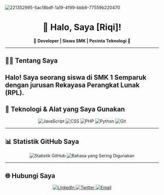 
![221352995-5ac18bdf-1a19-4f99-bbb6-77559b220470](https://github.com/user-attachments/assets/48733c51-17e7-46d7-be90-79c191692980)


<h1 align="center">👋 Halo, Saya [Riqi]!</h1>
<p align="center">
  🚀 <strong>Developer | Siswa SMK | Pecinta Teknologi</strong> 🚀
</p>

---

## 🧑‍💻 Tentang Saya
Halo! Saya seorang siswa di **SMK 1 Semparuk** dengan jurusan **Rekayasa Perangkat Lunak (RPL)**.
---

## 🔧 Teknologi & Alat yang Saya Gunakan
<p align="center">
  <img src="https://img.shields.io/badge/Code-JavaScript-FFD700?style=for-the-badge&logo=javascript&logoColor=black" alt="JavaScript">
  <img src="https://img.shields.io/badge/Code-CSS-1572B6?style=for-the-badge&logo=css3&logoColor=white" alt="CSS">
  <img src="https://img.shields.io/badge/Code-PHP-777BB4?style=for-the-badge&logo=php&logoColor=white" alt="PHP">
  <img src="https://img.shields.io/badge/Code-Python-blue?style=for-the-badge&logo=python&logoColor=white" alt="Python">
  <img src="https://img.shields.io/badge/Tools-Git-F05032?style=for-the-badge&logo=git&logoColor=white" alt="Git">
</p>

---

## 📊 Statistik GitHub Saya
<p align="center">
  <img src="https://github-readme-stats.vercel.app/api?username=Riqi16&show_icons=true&theme=radical" alt="Statistik GitHub">
  <img src="https://github-readme-stats.vercel.app/api/top-langs/?username=Riqi16&layout=compact&theme=radical" alt="Bahasa yang Sering Digunakan">
</p>

---

## 🌐 Hubungi Saya
<p align="center">
  <a href="https://www.linkedin.com/in/USERNAME_ANDA" target="_blank">
    <img src="https://img.shields.io/badge/LinkedIn-blue?style=for-the-badge&logo=linkedin&logoColor=white" alt="LinkedIn">
  </a>
  <a href="https://twitter.com/USERNAME_ANDA" target="_blank">
    <img src="https://img.shields.io/badge/Twitter-1DA1F2?style=for-the-badge&logo=twitter&logoColor=white" alt="Twitter">
  </a>
  <a href="mailto:emailanda@gmail.com" target="_blank">
    <img src="https://img.shields.io/badge/Email-D14836?style=for-the-badge&logo=gmail&logoColor=white" alt="Email">
  </a>
</p>
